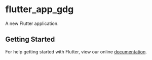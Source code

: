 # flutter_app_gdg

A new Flutter application.

## Getting Started

For help getting started with Flutter, view our online
[documentation](https://flutter.io/).
